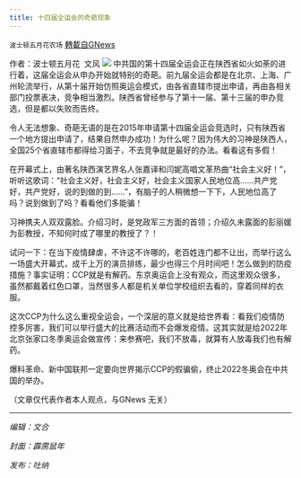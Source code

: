 ```yaml
---
title: 十四届全运会的奇葩现象
---
```

`波士顿五月花农场` [轉載自GNews](https://gnews.org/zh-hans/1552597/)

作者：波士顿五月花  文风
![](https://assets.gnews.org/wp-content/uploads/2021/09/20210924-2.jpg)
中共国的第十四届全运会正在陕西省如火如荼的进行着，这届全运会从申办开始就特别的奇葩。前九届全运会都是在北京、上海、广州轮流举行，从第十届开始仿照奥运会模式，由各省直辖市提出申请，再由各相关部门投票表决，竞争相当激烈。陕西省曾经参与了第十一届、第十三届的申办竞选，但是都以失败而告终。

令人无法想象、奇葩无语的是在2015年申请第十四届全运会竞选时，只有陕西省一个地方提出申请了，结果自然申办成功！为什么呢？因为伟大的习神是陕西人，全国25个省直辖市都得给习面子，不去竞争就是最好的办法。看看这有多假！

在开幕式上，由著名陕西演艺界名人张嘉译和闫妮高唱文革热曲“社会主义好！”，听听这歌词：“社会主义好，社会主义好，社会主义国家人民地位高……共产党好，共产党好，说的到做的到……”，有脑子的人稍微想一下下，人民地位高了吗？说到做到了吗？看看他们多能骗！

习神携夫人双双露脸。介绍习时，是党政军三方面的首领；介绍久未露面的彭丽媛为彭教授，不知何时成了哪里的教授了？！

试问一下：在当下疫情肆虐，不许这不许哪的，老百姓连门都不让出，而举行这么一场盛大开幕式，成千上万的演员排练，最少也得三个月时间吧！怎么做到的防疫措施？事实证明：CCP就是有解药。东京奥运会上没有观众，而这里观众很多，虽然都戴着红色口罩，当然很多人都是机关单位学校组织去看的，穿着同样的衣服。

这次CCP为什么这么重视全运会，一个深层的意义就是给世界看：看我们疫情防控多厉害，我们可以举行盛大的比赛活动而不会爆发疫情。这其实就是给2022年北京张家口冬季奥运会做宣传：来参赛吧，我们不放毒，就算有人放毒我们也有解药。

爆料革命、新中国联邦一定要向世界揭示CCP的假骗偷，终止2022冬奥会在中共国的举办。

（文章仅代表作者本人观点，与GNews 无关）

* * *

*编辑：文合*

*封面：霹雳鼠年*

*发布：吐纳*
